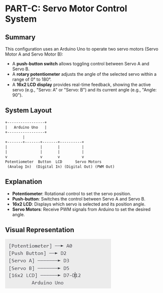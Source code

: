 # PART-C: Servo Motor Control System

## Summary
This configuration uses an Arduino Uno to operate two servo motors (Servo Motor A and Servo Motor B):
- A **push-button switch** allows toggling control between Servo A and Servo B.
- A **rotary potentiometer** adjusts the angle of the selected servo within a range of 0° to 180°.
- A **16x2 LCD display** provides real-time feedback, showing the active servo (e.g., "Servo: A" or "Servo: B") and its current angle (e.g., "Angle: 90").


## System Layout

```
+-----------------+
|   Arduino Uno   |
+-----------------+
        |
+-------+-------+-------+----------+
|               |       |          |
|               |       |          |
v               v       v          v
Potentiometer  Button  LCD      Servo Motors
 (Analog In)  (Digital In) (Digital Out) (PWM Out)
```

## Explanation
- **Potentiometer**: Rotational control to set the servo position.
- **Push-button**: Switches the control between Servo A and Servo B.
- **16x2 LCD**: Displays which servo is selected and its position angle.
- **Servo Motors**: Receive PWM signals from Arduino to set the desired angle.

## Visual Representation

 <img src="task6dig1.jpg">

